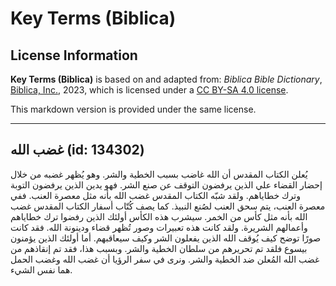 # Key Terms (Biblica)

## License Information

**Key Terms (Biblica)** is based on and adapted from: _Biblica Bible Dictionary_, [Biblica, Inc.](https://www.biblica.com/), 2023, which is licensed under a [CC BY-SA 4.0 license](https://creativecommons.org/licenses/by-sa/4.0/legalcode.en).

This markdown version is provided under the same license.



--------------------------------

## غضب الله (id: 134302)

يُعلن الكتاب المقدس أن الله غاضب بسبب الخطية والشر. وهو يُظهر غضبه من خلال إحضار القضاء علي الذين يرفضون التوقف عن صنع الشر. فهو يدين الذين يرفضون التوبة وترك خطاياهم. ولقد شبّه الكتاب المقدس غضب الله بأنه مثل معصرة العنب. ففي معصرة العنب، يتم سحق العنب لصُنع النبيذ. كما يصف كُتّاب أسفار الكتاب المقدس غضب الله بأنه مثل كأس من الخمر. سيشرب هذه الكأس أولئك الذين رفضوا ترك خطاياهم وأعمالهم الشريرة. ولقد كانت هذه تعبيرات وصور تُظهر قضاء ودينونة الله. فقد كانت صورًا توضح كيف يُوقف الله الذين يفعلون الشر وكيف سيعاقبهم. أما أولئك الذين يؤمنون بيسوع فلقد تم تحريرهم من سلطان الخطية والشر. وبسبب هذا، فقد تم إنقاذهم من غضب الله المُعلن ضد الخطية والشر. ونرى في سفر الرؤيا أن غضب الله وغضب الحمل هما نفس الشيء.


